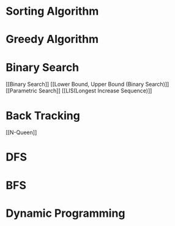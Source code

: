 # Sorting Algorithm
# Greedy Algorithm
# Binary Search
[[Binary Search]]
[[Lower Bound, Upper Bound (Binary Search)]]
[[Parametric Search]]
[[LIS(Longest Increase Sequence)]]
# Back Tracking
[[N-Queen]]
# DFS
# BFS
# Dynamic Programming

